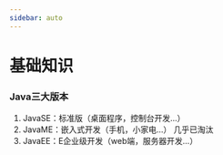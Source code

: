 ```yaml
---
sidebar: auto
---
```


# 基础知识

### Java三大版本

1. JavaSE：标准版（桌面程序，控制台开发...）
2. JavaME：嵌入式开发（手机，小家电...） 几乎已淘汰
3. JavaEE：E企业级开发（web端，服务器开发...）